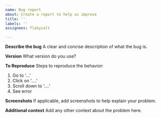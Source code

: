 ```yaml
---
name: Bug report
about: Create a report to help us improve
title: ''
labels: ''
assignees: flakysalt

---
```


**Describe the bug**
A clear and concise description of what the bug is.

**Version**
What version do you use?

**To Reproduce**
Steps to reproduce the behavior:
1. Go to '...'
2. Click on '....'
3. Scroll down to '....'
4. See error

**Screenshots**
If applicable, add screenshots to help explain your problem.

**Additional context**
Add any other context about the problem here.
